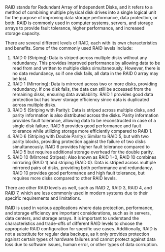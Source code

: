 RAID stands for Redundant Array of Independent Disks, and it refers to a method of combining multiple physical disk drives into a single logical unit for the purpose of improving data storage performance, data protection, or both. RAID is commonly used in computer systems, servers, and storage arrays to provide fault tolerance, higher performance, and increased storage capacity.

There are several different levels of RAID, each with its own characteristics and benefits. Some of the commonly used RAID levels include:

1. RAID 0 (Striping): Data is striped across multiple disks without any redundancy. This provides improved performance by allowing data to be read from and written to multiple disks simultaneously. However, there is no data redundancy, so if one disk fails, all data in the RAID 0 array may be lost.
2. RAID 1 (Mirroring): Data is mirrored across two or more disks, providing redundancy. If one disk fails, the data can still be accessed from the remaining disks, ensuring data availability. RAID 1 provides good data protection but has lower storage efficiency since data is duplicated across multiple disks.
3. RAID 5 (Striping with Parity): Data is striped across multiple disks, and parity information is also distributed across the disks. Parity information provides fault tolerance, allowing data to be reconstructed in case of a single disk failure. RAID 5 provides good performance and fault tolerance while utilizing storage more efficiently compared to RAID 1.
4. RAID 6 (Striping with Double Parity): Similar to RAID 5, but with two parity blocks, providing protection against the failure of two disks simultaneously. RAID 6 provides higher fault tolerance compared to RAID 5 but requires additional storage overhead for the double parity.
5. RAID 10 (Mirrored Stripes): Also known as RAID 1+0, RAID 10 combines mirroring (RAID 1) and striping (RAID 0). Data is striped across multiple mirrored pairs of disks, providing both performance and redundancy. RAID 10 provides good performance and high fault tolerance, but requires more disks compared to other RAID levels.

There are other RAID levels as well, such as RAID 2, RAID 3, RAID 4, and RAID 7, which are less commonly used in modern systems due to their specific requirements and limitations.

RAID is used in various applications where data protection, performance, and storage efficiency are important considerations, such as in servers, data centers, and storage arrays. It is important to understand the characteristics and trade-offs of different RAID levels to choose the appropriate RAID configuration for specific use cases. Additionally, RAID is not a substitute for regular data backups, as it only provides protection against certain types of hardware failures and cannot protect against data loss due to software issues, human error, or other types of data corruption.